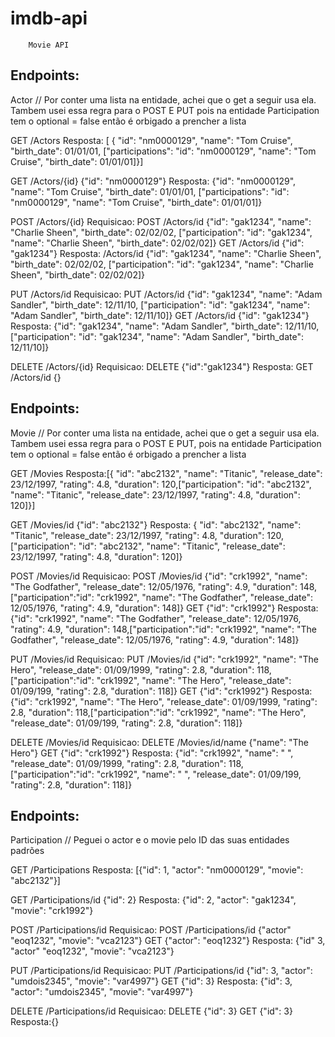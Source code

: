 # imdb-api
		Movie API

## Endpoints:

Actor // Por conter uma lista na entidade, achei que o get a seguir usa ela. Tambem usei essa regra para o POST E PUT pois na entidade Participation tem o optional = false então é orbigado a prencher a lista

GET /Actors
Resposta: [ { "id": "nm0000129", "name": "Tom Cruise", "birth_date": 01/01/01, ["participations": "id": "nm0000129", "name": "Tom Cruise", "birth_date": 01/01/01]}]

GET /Actors/{id} {"id": "nm0000129"}
Resposta: {"id": "nm0000129", "name": "Tom Cruise", "birth_date": 01/01/01, ["participations": "id": "nm0000129", "name": "Tom Cruise", "birth_date": 01/01/01]}

POST /Actors/{id}
Requisicao: POST /Actors/id {"id": "gak1234", "name": "Charlie Sheen", "birth_date": 02/02/02, ["participation": "id": "gak1234", "name": "Charlie Sheen", "birth_date": 02/02/02]}
GET /Actors/id {"id": "gak1234"}
Resposta: /Actors/id {"id": "gak1234", "name": "Charlie Sheen", "birth_date": 02/02/02, ["participation": "id": "gak1234", "name": "Charlie Sheen", "birth_date": 02/02/02]}

PUT /Actors/id 
Requisicao: PUT /Actors/id {"id": "gak1234", "name": "Adam Sandler", "birth_date": 12/11/10, ["participation": "id": "gak1234", "name": "Adam Sandler", "birth_date": 12/11/10]}
GET /Actors/id {"id": "gak1234"}
Resposta: {"id": "gak1234", "name": "Adam Sandler", "birth_date": 12/11/10, ["participation": "id": "gak1234", "name": "Adam Sandler", "birth_date": 12/11/10]}


DELETE /Actors/{id}
Requisicao: DELETE {"id":"gak1234"}
Resposta: GET /Actors/id {}


## Endpoints:

Movie // Por conter uma lista na entidade, achei que o get a seguir usa ela. Tambem usei essa regra para o POST E PUT, pois na entidade Participation tem o optional = false então é orbigado a prencher a lista

GET /Movies
Resposta:[{ "id": "abc2132", "name": "Titanic", "release_date": 23/12/1997, "rating": 4.8, "duration": 120,["participation": "id": "abc2132", "name": "Titanic", "release_date": 23/12/1997, "rating": 4.8, "duration": 120]}]

GET /Movies/id {"id": "abc2132"}
Resposta: { "id": "abc2132", "name": "Titanic", "release_date": 23/12/1997, "rating": 4.8, "duration": 120,["participation": "id": "abc2132", "name": "Titanic", "release_date": 23/12/1997, "rating": 4.8, "duration": 120]}

POST /Movies/id
Requisicao: POST /Movies/id {"id": "crk1992", "name": "The Godfather", "release_date": 12/05/1976, "rating": 4.9, "duration": 148,["participation":"id": "crk1992", "name": "The Godfather", "release_date": 12/05/1976, "rating": 4.9, "duration": 148]}
GET {"id": "crk1992"}
Resposta: {"id": "crk1992", "name": "The Godfather", "release_date": 12/05/1976, "rating": 4.9, "duration": 148,["participation":"id": "crk1992", "name": "The Godfather", "release_date": 12/05/1976, "rating": 4.9, "duration": 148]}

PUT /Movies/id 
Requisicao: PUT /Movies/id {"id": "crk1992", "name": "The Hero", "release_date": 01/09/1999, "rating": 2.8, "duration": 118,["participation":"id": "crk1992", "name": "The Hero", "release_date": 01/09/199, "rating": 2.8, "duration": 118]}
GET {"id": "crk1992"}
Resposta:{"id": "crk1992", "name": "The Hero", "release_date": 01/09/1999, "rating": 2.8, "duration": 118,["participation":"id": "crk1992", "name": "The Hero", "release_date": 01/09/199, "rating": 2.8, "duration": 118]}

DELETE /Movies/id
Requisicao: DELETE /Movies/id/name  {"name": "The Hero"}
GET {"id": "crk1992"}
Resposta: {"id": "crk1992", "name": " ", "release_date": 01/09/1999, "rating": 2.8, "duration": 118,["participation":"id": "crk1992", "name": " ", "release_date": 01/09/199, "rating": 2.8, "duration": 118]}


## Endpoints:

Participation     // Peguei o actor e o movie pelo ID das suas entidades padrões

GET /Participations
Resposta: [{"id": 1, "actor": "nm0000129", "movie": "abc2132"}]

GET /Participations/id {"id": 2}
Resposta: {"id": 2, "actor": "gak1234", "movie": "crk1992"}

POST /Participations/id
Requisicao: POST /Participations/id {"actor" "eoq1232", "movie": "vca2123"}
GET {"actor": "eoq1232"}
Resposta: {"id" 3, "actor" "eoq1232", "movie": "vca2123"}

PUT /Participations/id
Requisicao: PUT /Participations/id {"id": 3, "actor": "umdois2345", "movie": "var4997"}
GET {"id": 3}
Resposta: {"id": 3, "actor": "umdois2345", "movie": "var4997"}

DELETE /Participations/id
Requisicao: DELETE {"id": 3}
GET {"id": 3}
Resposta:{}


